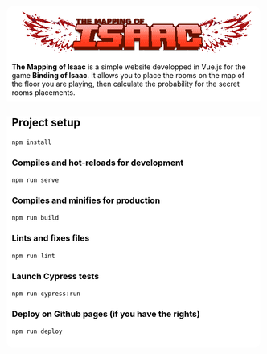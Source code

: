 <div align="center" style="background-color: #fff; border-radius: 10px 10px 0 0;">
    <img src="https://raw.githubusercontent.com/lne0nl/mapping-of-isaac/master/src/assets/logo.png">
</div>

<div style="background-color: #fff; color: #000; padding: 0 10px 10px 10px;">
    <p style="margin: 0">
        <b>The Mapping of Isaac</b> is a simple website developped in Vue.js for the game <b>Binding of Isaac</b>.
    It allows you to place the rooms on the map of the floor you are playing, then calculate the probability for the secret rooms placements.
    </p>
</div>
<div style="background-color: #fff; color: #000; padding: 0 10px 10px 10px; border-radius: 0 0 10px 10px;">

## Project setup
```
npm install
```

### Compiles and hot-reloads for development
```
npm run serve
```

### Compiles and minifies for production
```
npm run build
```

### Lints and fixes files
```
npm run lint
```

### Launch Cypress tests
```
npm run cypress:run
```

### Deploy on Github pages (if you have the rights)
```
npm run deploy
```
</div>